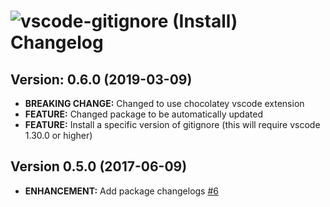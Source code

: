 # ![vscode-gitignore (Install) Changelog](https://img.shields.io/badge/-Package%20Changelog-blue.svg?style=for-the-badge&label=vscode-gitignore%20(Install))

## Version: 0.6.0 (2019-03-09)

- **BREAKING CHANGE:** Changed to use chocolatey vscode extension
- **FEATURE:** Changed package to be automatically updated
- **FEATURE:** Install a specific version of gitignore (this will require vscode 1.30.0 or higher)

## Version 0.5.0 (2017-06-09)

- **ENHANCEMENT:** Add package changelogs [#6](https://github.com/AdmiringWorm/chocolatey-packages/issues/6)
